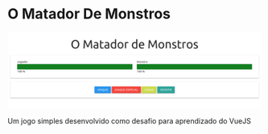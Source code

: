 # O Matador De Monstros

![O Matador De Monstros](https://github.com/Belluzzo/O-Matador-De-Monstros/blob/master/images/o-matador-de-monstros.png)

Um jogo simples desenvolvido como desafio para aprendizado do VueJS
